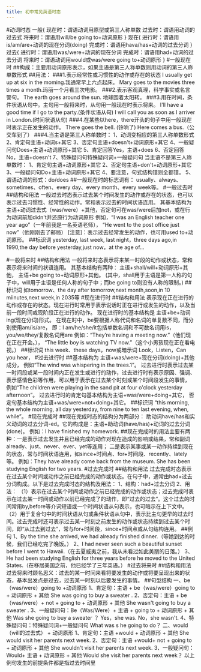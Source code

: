 ```yaml
---
title: 初中常见英语时态
---
```


#动词时态
一般{
     现在时：谓语动词用原型或第三人称单数
     过去时：谓语用动词的过去式
     将来时：谓语用will/be going to+动词原形
     }
现在{
    进行时：谓语用is/am/are+动词的现在分词(doing)
    完成时：谓语用hava/has+动词的过去分词
    }
过去{
    进行时：谓语用was/were+动词的现在分词
    完成时：谓语用had+动词的过去分词
    将来时：谓语动词用would或was/were going to+动词原形
}
#一般现在时
 ##构成：主要用动词原形表示，如果主语是第三人称单数则用动词的第三人称单数形式
 ##用法：
 ###1.表示经常性或习惯性的动作或存在的状态
 I usually get up at six in the moming.我通常早上六点起床。
 Mary goes to the movies three times a month.玛丽一个月看三次电影。
 ###2.表示客观真理，科学事实或名言警句。
 The earth goes  around the sun. 地球围着太阳转。
 ###3.用在时间，条件状语从句中。主句用一般将来时，从句用一般现在时表示将来。
 I'll have a good time if I go to the party.(条件状语从句)
 I will call you as soon as I arriver in London.(时间状语从句)
 ###4.在某些以here，there开头的句子中用一般现在时表示正在发生的动作。
 There goes the bell. (铃响了)
 Here comes a bus.（公交车到了）
###4.当主语是第三人称单数时：
1、动词变相应的第三人称单数形式
2、肯定句主语+动词s+其它
3、否定句主语+doesn't+动词原形+其它
4、一般疑问句Does+主语+动词原形+其它
5、肯定回答Yes，主语+does
6、否定回答No，主语+doesn't
7、特殊疑问句特殊疑问词+一般疑问句
当主语不是第三人称单数时：
1、肯定句主语+动词原形+其它
2、否定句主语+don't+动词原形+其它
3、一般疑问句Do+主语+动词原形+其它
4、要注意，句式结构错则全都错。
5、谓语动词的形式：do/does
##一般现在时的标志词有：
usually、always、sometimes、often、every day、every month、every week等。
#一般过去时
##结构和用法
一般过去时态表示过去某个时间发生的动作或存在的状态，也可以表示过去习惯性、经常性的动作。常和表示过去的时间状语连用。
其基本结构为主语+动词过去式（was/were）+其他，否定句可在was/were后加not，或在行为动词前加didn't并还原行为动词原形
例如，“I was an English teacher one year ago”（一年前我是一名英语老师），
“He went to the post office just now”（他刚刚去了邮局）
[注意]：表示过去经常发生的动作，也可用used to+动词原形。
##标识词
yesterday, last week, last night，three days ago,in 1990,the day before yesterday,just now，at the age of...

#一般将来时
##结构和用法
一般将来时态表示将来某一时段的动作或状态，常和表示将来时间的状语连用。
其基本结构有两种：
主语+shall/will+动词原形+其他，
主语+be going to+动词原形+其他。
(其中，shall用于主语是第一人称的句子中，will用于主语是任何人称的句子中；而be going to则没有人称的限制。)
##标识词
如tomorrow、the day after tomorrow,next month,soon,in 10 miinutes,next week,in 2035等
#现在进行时
##结构和用法
表示现在正在进行的动作或存在的状态。现在进行时常用于表示说话时正在进行或发生的动作，以及当前一段时间或现阶段正在进行的动作。
现在进行时的基本结构是
主语+be+动词ing(现在分词)形式。
在现在时中，be要根据人称代词和名词的单复数不同，而分别使用am/is/are，
即：I am/he/she/it包括单数名词和不可数名词用is，you/we/they/复数名词用are
例如：“They’re having a meeting now.”（他们现在正在开会。），
“The little boy is watching TV now.”（这个小男孩现在正在看电视。）
##标识词
this week、these days，now或暗示词 Look，Listen，Can you hear，
#过去进行时
##基本结构为
主语+was/were+现在分词(doing)+其他成分，
例如“The wind was whispering in the trees.1”。
过去进行时表示过去某一时间段或某一段时间内正在发生或进行的动作，过去进行时有表示原因、强调、表示感情色彩等作用，可以用于表示在过去某个时刻或某个时间段发生的事情，
例如“The children were playing in the sand pit at four o'clock yesterday afternoon”。
过去进行时的肯定句基本结构为主语+was/were+doing+其它，
否定句基本结构为主语+was/were+not+doing+其它。
##标识词
“this morning, the whole morning, all day yesterday, from nine to ten last evening, when, while”。
#现在完成时
##现在完成时态的结构分为两部分：
助动词have/has和实义动词的过去分词-ed。它的构成是：主语+助动词(have/has)+动词的过去分词(done)。
例如：I have finished my homework.
##现在完成时的用法主要有两种：一是表示过去发生并且已经完成的动作对现在造成的影响或结果，常和副词already、just、never、ever、yet等连用；
 二是表示某事或某一动作持续到现在的状态，常与时间状语连用，如since+时间点、for+时间段、recently、lately等。
 例如：They have already come back from the museum. 
 She has been studying English for two years.
#过去完成时
##结构和用法
过去完成时态表示在过去某个时间或动作之前已经完成的动作或状态。在句子中，通常由had+过去分词构成。以下是过去完成时态的结构及用法：
1、结构：had+过去分词
2、用法：
（1）表示在过去某个时间或动作之前已经完成的动作或状态；过去完成时表示在过去某一时间或动作以前已经完成了的动作，即“过去的过去”。这个过去的时间常用by,before等介词短语或一个时间状语从句表示，也可暗示在上下文中。
（2）用于复合句中的时间状语从句或条件状语从句中，表示比主句更早的过去时间。过去完成时还可表示过去某一时刻之前发生的动作或状态持续到过去某个时间，即“从过去到过去”，常与for+时间段，since+时间点或从句结构连用。
##例句
1、By the time she arrived, we had already finished dinner.（等她到达的时候，我们已经吃完了晚饭。）
2、I had never seen such a beautiful sunset before I went to Hawaii.（在去夏威夷之前，我从未看过如此美丽的日落。）
3、 He had been studying English for three years before he moved to the United States.（在移居美国之前，他已经学了三年英语。）
#过去将来时
##结构和用法
过去将来时顾名思义：过去的某一时间来看将要发生的动作或将要呈现出来的状态，基本出发点是过去，过去某一时刻以后要发生的事情。
##句型结构
一、be（was/were）going to +动词原形
1、肯定句：主语 + be（was/were）going to + 动词原形 + 其他
She was going to buy a sweater .
2、否定句：主语 + be（was/were）+ not + going to + 动词原形 + 其他
She wasn't going to buy a sweater .
3、一般疑问句：Be（Was/Were）+ 主语 + going to + 动词原形 + 其他
Was she going to buy a sweater ？
Yes，she was. No，she wasn't.
4、特殊疑问句：特殊疑问词+一般疑问句
What was s he going to do？
二、would（will的过去式） + 动词原形
1、肯定句：主语 +would + 动词原形 + 其他
She would visit her parents next week.
2、否定句：主语 +would+ not + going to + 动词原形 + 其他
She wouldn't visit her parents next week.
3、一般疑问句：Would+ 主语 + 动词原形 + 其他
Would she visit her parents next week？
以上例句发生的前提条件都是指过去时间里
